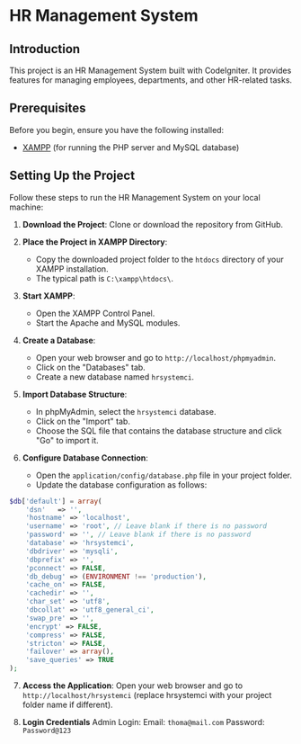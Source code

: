 # HR Management System

## Introduction

This project is an HR Management System built with CodeIgniter. It provides features for managing employees, departments, and other HR-related tasks.

## Prerequisites

Before you begin, ensure you have the following installed:

- [XAMPP](https://www.apachefriends.org/index.html) (for running the PHP server and MySQL database)

## Setting Up the Project

Follow these steps to run the HR Management System on your local machine:

1. **Download the Project**: Clone or download the repository from GitHub.

2. **Place the Project in XAMPP Directory**:
   - Copy the downloaded project folder to the `htdocs` directory of your XAMPP installation. 
   - The typical path is `C:\xampp\htdocs\`.

3. **Start XAMPP**:
   - Open the XAMPP Control Panel.
   - Start the Apache and MySQL modules.

4. **Create a Database**:
   - Open your web browser and go to `http://localhost/phpmyadmin`.
   - Click on the "Databases" tab.
   - Create a new database named `hrsystemci`.

5. **Import Database Structure**:
   - In phpMyAdmin, select the `hrsystemci` database.
   - Click on the "Import" tab.
   - Choose the SQL file that contains the database structure and click "Go" to import it.

6. **Configure Database Connection**:
   - Open the `application/config/database.php` file in your project folder.
   - Update the database configuration as follows:

```php
$db['default'] = array(
    'dsn'   => '',
    'hostname' => 'localhost',
    'username' => 'root', // Leave blank if there is no password
    'password' => '', // Leave blank if there is no password
    'database' => 'hrsystemci',
    'dbdriver' => 'mysqli',
    'dbprefix' => '',
    'pconnect' => FALSE,
    'db_debug' => (ENVIRONMENT !== 'production'),
    'cache_on' => FALSE,
    'cachedir' => '',
    'char_set' => 'utf8',
    'dbcollat' => 'utf8_general_ci',
    'swap_pre' => '',
    'encrypt' => FALSE,
    'compress' => FALSE,
    'stricton' => FALSE,
    'failover' => array(),
    'save_queries' => TRUE
);
```
7. **Access the Application**:
Open your web browser and go to `http://localhost/hrsystemci` (replace hrsystemci with your project folder name if different).

8. **Login Credentials**
Admin Login:
Email: `thoma@mail.com`
Password: `Password@123`
